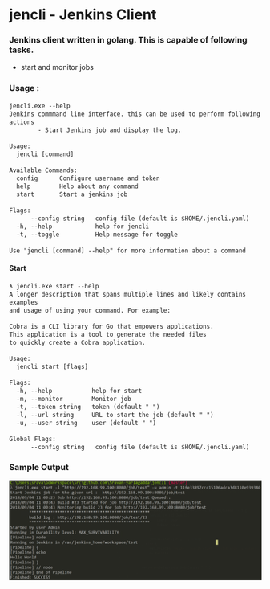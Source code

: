 # jencli - Jenkins Client 

### Jenkins client written in golang. This is capable of following tasks.

- start and monitor jobs


### Usage : 

```
jencli.exe --help
Jenkins commmand line interface. this can be used to perform following actions
        - Start Jenkins job and display the log.

Usage:
  jencli [command]

Available Commands:
  config      Configure username and token
  help        Help about any command
  start       Start a jenkins job

Flags:
      --config string   config file (default is $HOME/.jencli.yaml)
  -h, --help            help for jencli
  -t, --toggle          Help message for toggle

Use "jencli [command] --help" for more information about a command
```

#### Start 
```
λ jencli.exe start --help
A longer description that spans multiple lines and likely contains examples
and usage of using your command. For example:

Cobra is a CLI library for Go that empowers applications.
This application is a tool to generate the needed files
to quickly create a Cobra application.

Usage:
  jencli start [flags]

Flags:
  -h, --help           help for start
  -m, --monitor        Monitor job
  -t, --token string   token (default " ")
  -l, --url string     URL to start the job (default " ")
  -u, --user string    user (default " ")

Global Flags:
      --config string   config file (default is $HOME/.jencli.yaml)
```
      
### Sample Output
![alt text](https://github.com/Sravan-yarlagadda/jencli/blob/master/images/output.PNG)





